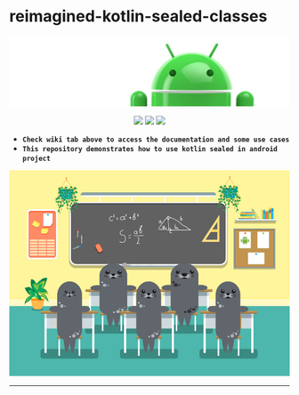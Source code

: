 # reimagined-kotlin-sealed-classes
![Banner](https://github.com/devrath/devrath/blob/master/images/Banner.png)


<p align="center">
<a><img src="https://img.shields.io/badge/Built%20Using-Kotlin-silver?style=for-the-badge&logo=kotlin"></a>
<a><img src="https://img.shields.io/badge/Built%20By-Android%20Studio-red?style=for-the-badge&logo=android%20studio"></a>  
<a><img src="https://img.shields.io/badge/Concepts-Kotlin%20Sealed%20Classes-black?style=for-the-badge&logo=elixir"></a>  
</p>


* **`Check wiki tab above to access the documentation and some use cases`**  
* **`This repository demonstrates how to use kotlin sealed in android project`** 

![Banner](https://github.com/devrath/reimagined-kotlin-sealed-classes/blob/main/assets/sealedclassImage.png)


---
